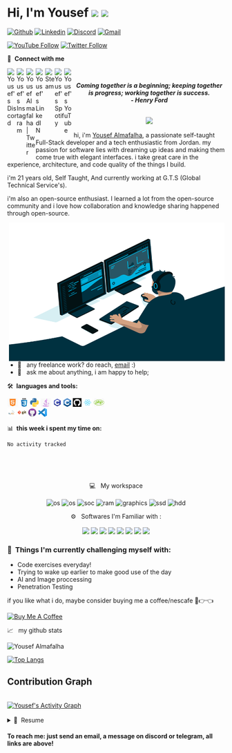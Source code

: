 # Hi, I'm Yousef <img src="https://media.giphy.com/media/hvRJCLFzcasrR4ia7z/giphy.gif" width="25px"> ![](https://visitor-badge.glitch.me/badge?page_id=SlaughterBlade.SlaughterBlade)

[![Github](https://img.shields.io/static/v1?label=&message=Github&color=black&style=flat&logo=github)](https://github.com/SlaughterBlade)
[![Linkedin](https://img.shields.io/static/v1?label=&message=Linkedin&color=0E7FBF&&&style=flat&logo=linkedin&logoColor=white)](https://www.linkedin.com/in/yousef-almafalha-053247214/)
[![Discord](https://img.shields.io/static/v1?label=Discord&labelColor=6E85D3&message=PsychoStyle#0621&color=555555&style=flat&logo=discord&logoColor=white)](#)
[![Gmail](https://img.shields.io/static/v1?label=Gmail&labelColor=EA0008&message=YousefAlmafalha&color=555555&style=flat&logo=gmail&logoColor=white)](mailto:yousefalmafalha@gmail.com)

[![YouTube Follow](https://img.shields.io/youtube/channel/views/UChrahkXcZYD1XaSMd9h4d9A?logo=YouTube&style=flat)](https://www.youtube.com/channel/UChrahkXcZYD1XaSMd9h4d9A)
[![Twitter Follow](https://img.shields.io/twitter/follow/YMafalha?color=1DA1F2&logo=twitter&style=flat)](https://twitter.com/intent/follow?original_referer=https%3A%2F%2Ftwitter.com%2Fitsmeshibintmz&screen_name=YMafalha)

🔗 &nbsp;**Connect with me**
<p align="left">
<a href="https://discordapp.com/channels/@me/PsychoStyle#0621/">
  <img align="left" alt="Yousef's Discord" width="22px" src="https://raw.githubusercontent.com/peterthehan/peterthehan/master/assets/discord.svg" />
</a>
<a href="https://www.instagram.com/yousef.mafalha/">
  <img align="left" alt="Yousef's Instagram" width="22px" src="https://raw.githubusercontent.com/rahuldkjain/github-profile-readme-generator/master/src/images/icons/Social/instagram.svg" />
</a>
<a href="https://twitter.com/YMafalha">
  <img align="left" alt="Yousef Almafalha | Twitter" width="22px" src="https://raw.githubusercontent.com/peterthehan/peterthehan/master/assets/twitter.svg" />
</a>
<a href="https://www.linkedin.com/in/yousef-almafalha-053247214/">
  <img align="left" alt="Yousef's LinkedIN" width="22px" src="https://raw.githubusercontent.com/peterthehan/peterthehan/master/assets/linkedin.svg" />
</a>
<a href="https://steamcommunity.com/profiles/76561199020538077/"> 
  <img align="left" alt="Steam" width="22px" src="https://github.com/peterthehan/peterthehan/blob/main/assets/steam.svg" />
</a>
<a href="https://open.spotify.com/user/15jdmkrwbjicdn85sbmohq3bs?si=b1540e3d27904ee1">
  <img align="left" alt="Yousef's Spotify" width="22px" src="https://raw.githubusercontent.com/peterthehan/peterthehan/master/assets/spotify.svg" />
</a>
<a href="https://www.youtube.com/channel/UChrahkXcZYD1XaSMd9h4d9A">
  <img align="left" alt="Yousef's YouTube" width="22px" src="https://github.com/peterthehan/peterthehan/blob/main/assets/youtube.svg" />
</a>


<br />
</h1>

<p align='center'><em><b>Coming together is a beginning; keeping together is progress; working together is success.</b></em>
<br/>
 <em><b>- Henry Ford</b></em>
<br><br/>

<p align="center">
  <a href="https://github.com/DenverCoder1/readme-typing-svg"><img src="https://readme-typing-svg.herokuapp.com?lines=Computer+Science+Student;Tech%20Enthusiast;Always%20learning%20new%20things;Evolving&center=true&width=500&height=50"></a>
</p>

hi, i'm [Yousef Almafalha](https://github.com/SlaughterBlade), a passionate self-taught Full-Stack developer and a tech enthusiastic from Jordan. my passion for software lies with dreaming up ideas and making them come true with elegant interfaces. i take great care in the experience, architecture, and code quality of the things I build.

i'm 21 years old, Self Taught, And currently working at G.T.S (Global Technical Service's).

i'm also an open-source enthusiast. I learned a lot from the open-source community and i love how collaboration and knowledge sharing happened through open-source.

  <img align="right" alt="GIF" src="https://github.com/SlaughterBlade/SlaughterBlade/blob/main/icons/code.gif" width="500" height="320" />

- 💼 &nbsp; any freelance work? do reach, [email](mailto:yousefalmafalha@gmail.com) :)
- 💬 &nbsp; ask me about anything, i am happy to help;

🛠 **&nbsp;languages and tools:**  

<code><img height="20" src="https://github.com/SlaughterBlade/SlaughterBlade/blob/main/icons/html.png"></code></t>
<code><img height="20" src="https://github.com/SlaughterBlade/SlaughterBlade/blob/main/icons/css.png"></code>
<code><img height="20" src="https://github.com/SlaughterBlade/SlaughterBlade/blob/main/icons/python-5.svg?raw=true"></code>
<code><img height="20" src="https://github.com/SlaughterBlade/SlaughterBlade/blob/main/icons/java.png"></code>
<code><img height="20" src="https://github.com/SlaughterBlade/SlaughterBlade/blob/main/icons/c-programming.png"></code>
<code><img height="20" src="https://github.com/SlaughterBlade/SlaughterBlade/blob/main/icons/c++.png"></code>
<code><img height="20" src="https://github.com/SlaughterBlade/SlaughterBlade/blob/main/icons/9919.png"></code>
<code><img height="20" src="https://github.com/SlaughterBlade/SlaughterBlade/blob/main/icons/react.png"></code>
<code><img height="20" src="https://github.com/SlaughterBlade/SlaughterBlade/blob/main/icons/php.png"></code>
<br>
<code><img height="20" src="https://github.com/SlaughterBlade/SlaughterBlade/blob/main/icons/mysql.png"></code>
<code><img height="20" src="https://github.com/SlaughterBlade/SlaughterBlade/blob/main/icons/git.png"></code>
<code><img height="20" src="https://github.com/SlaughterBlade/SlaughterBlade/blob/main/icons/13171334.png"></code>
<code><img height="20" src="https://github.com/SlaughterBlade/SlaughterBlade/blob/main/icons/Visual_Studio_Code_1.35_icon.svg.png"></code>

📊 **&nbsp;this week i spent my time on:**

<!--START_SECTION:waka-->

```text
No activity tracked
```

<!--END_SECTION:waka-->

<br>
<br>
<br>

<p align='center'>
  💻 &nbsp; My workspace<br/><br/>
  <img alt="os" src="https://img.shields.io/badge/Apple-Acer_Nitro_5-999999?style=flat&logo=apple&logoColor=white" />
  <img alt="os" src="https://img.shields.io/badge/Windows-ACER_Nitro_5-0078D6?style=flat&logo=windows&logoColor=white" />
  <img alt="soc" src="https://img.shields.io/badge/Intel-Core_i5_9th-0071C5?style=flat&logo=intel&logoColor=white" />
  <img alt="ram" src="https://img.shields.io/badge/RAM-16GB-%230071C5.svg?&style=flat&logoColor=white" />
  <img alt="graphics" src="https://img.shields.io/badge/NVIDIA-GTX1650-76B900?style=flat&logo=nvidia&logoColor=white" />
  <img alt="ssd" src="https://img.shields.io/badge/1.25%20TB%20SSD-grey?style=flat" />
  <img alt="hdd" src="https://img.shields.io/badge/1%20TB%20HDD-grey?style=flat" />
</p>

<p align='center'>
  ⚙️ &nbsp; Softwares I'm Familiar with :<br><br>
<img src="https://img.shields.io/badge/Visual_Studio_Code-0078D4?style=flat&logo=visual%20studio%20code&logoColor=white" />
<img src="https://img.shields.io/badge/Eclipse-2C2255?style=flat&logo=eclipse&logoColor=white" />
<img src="https://img.shields.io/badge/PyCharm-000000.svg?&style=flat&logo=PyCharm&logoColor=white" />
<img src="https://img.shields.io/badge/Android_Studio-3DDC84?style=flat&logo=android-studio&logoColor=white" />
<img src="https://img.shields.io/badge/Adobe%20Photoshop-31A8FF?style=flat&logo=Adobe%20Photoshop&logoColor=black" />
<img src="https://img.shields.io/badge/Adobe%20Premiere%20Pro-9999FF?style=flat&logo=Adobe%20Premiere%20Pro&logoColor=white" />
<img src="https://img.shields.io/badge/MySQL-00000F?style=flat&logo=mysql&logoColor=white" />
<img src="https://img.shields.io/badge/Microsoft_Office-D83B01?style=flat&logo=microsoft-office&logoColor=white" />
</p>

### :muscle: &nbsp;Things I'm currently challenging myself with:
- Code exercises everyday!
- Trying to wake up earlier to make good use of the day
- AI and Image proccessing
- Penetration Testing

if you like what i do, maybe consider buying me a coffee/nescafe 🥺👉👈

<a href="https://www.buymeacoffee.com/ymafalha" target="_blank"><img src="https://cdn.buymeacoffee.com/buttons/v2/default-red.png" alt="Buy Me A Coffee" width="150" ></a>


📈 &nbsp; my github stats

<p> <img src="https://github-readme-stats-ruddy-chi.vercel.app/api?username=SlaughterBlade&show_icons=true&&line_height=20&title_color=FFFFFF&icon_color=FFFFFF&text_color=FFFFFF&bg_color=0D1117" alt="Yousef Almafalha" /> 
  
[![Top Langs](https://github-readme-stats.vercel.app/api/top-langs/?username=SlaughterBlade&layout=compact&theme=dark&title_color=FFFFFF&icon_color=FFFFFF&text_color=FFFFFF&bg_color=0D1117)](https://github.com/SlaughterBlade/github-readme-stats) 
  
## Contribution Graph
  <br/>
   <a href="https://github.com/SlaughterBlade"><img alt="Yousef's Activity Graph" src="https://activity-graph.herokuapp.com/graph?username=SlaughterBlade&custom_title=Yousef'%20Almafalha's%20Contribution%20Graph&theme=react-dark" /></a>
  <br/>

<br/>

<details>
  <summary>📃 &nbsp;Resume</summary>


## Personal Projects
  
- [Admission Applicant System](https://github.com/itsmeshibintmz/Admission-Applicant-System) <img align='right' src="https://img.shields.io/badge/css3-%231572B6.svg?style&logo=css3&logoColor=white"><img align='right' src="https://camo.githubusercontent.com/3bf2737f46ffd3c1057512ceb089758416ae555a83458a422ad23bc8f4ddbe7c/68747470733a2f2f696d672e736869656c64732e696f2f62616467652f48544d4c352d4533344632363f7374796c65266c6f676f3d68746d6c35266c6f676f436f6c6f723d7768697465?style&logo=Node.js&logoColor=fffff"><img align='right' src="https://img.shields.io/badge/mysql-%2300f.svg?style&logo=mysql&logoColor=white"><img align='right' src="https://img.shields.io/badge/-Java-important?style&logo=Java&logoColor=white">
- [Organic Shopping Website](https://github.com/itsmeshibintmz/Organic-Shopping-Webstore) <img align='right' src="https://img.shields.io/badge/css3-%231572B6.svg?style&logo=css3&logoColor=white"><img align='right' src="https://camo.githubusercontent.com/3bf2737f46ffd3c1057512ceb089758416ae555a83458a422ad23bc8f4ddbe7c/68747470733a2f2f696d672e736869656c64732e696f2f62616467652f48544d4c352d4533344632363f7374796c65266c6f676f3d68746d6c35266c6f676f436f6c6f723d7768697465?style&logo=Node.js&logoColor=fffff"><img align='right' src="https://img.shields.io/badge/mysql-%2300f.svg?style&logo=mysql&logoColor=white"><img align='right' src="https://img.shields.io/badge/php-%23777BB4.svg?style&logo=php&logoColor=white">

## Programming Languages
<br>
<img src="https://img.shields.io/badge/HTML-239120?style=flat&logo=html5&logoColor=white" />
<img src="https://img.shields.io/badge/CSS-239120?&style=flat&logo=css3&logoColor=white" />
<img src="https://img.shields.io/badge/Python-3776AB?style=flat&logo=python&logoColor=white" />
<img src="https://img.shields.io/badge/C%2B%2B-00599C?style=flat&logo=c%2B%2B&logoColor=white" />
<img src="https://img.shields.io/badge/Java-ED8B00?style=flat&logo=java&logoColor=white" />
<img src="https://img.shields.io/badge/PHP-777BB4?style=flat&logo=php&logoColor=white" />
<img src="https://img.shields.io/badge/MySQL-00000F?style=flat&logo=mysql&logoColor=white" />
<img src="https://img.shields.io/badge/SQLite-07405E?style=flat&logo=sqlite&logoColor=white" />
<br>

## Operating Systems
<br>
<img src="https://img.shields.io/badge/Windows-0078D6?style=flat&logo=windows&logoColor=white" />
<img src="https://img.shields.io/badge/Android-3DDC84?style=flat&logo=android&logoColor=white" />
<img src="https://img.shields.io/badge/iOS-000000?style=flat&logo=ios&logoColor=white" />
<img src="https://img.shields.io/badge/Linux-FCC624?style=flat&logo=linux&logoColor=black" />
<img src="https://img.shields.io/badge/Kali_Linux-557C94?style=flat&logo=kali-linux&logoColor=white" />
<img src="https://img.shields.io/badge/Arch_Linux-1793D1?style=flat&logo=arch-linux&logoColor=white" />
<img src="https://img.shields.io/badge/Windows_XP-003399?style=flat&logo=windows-xp&logoColor=white" />
<img src="https://img.shields.io/badge/manjaro-35BF5C?style=flat&logo=manjaro&logoColor=white" />
<img src="https://img.shields.io/badge/mac%20os-000000?style=flat&logo=apple&logoColor=white" />


</details>
  


#### To reach me: just send an email, a message on discord or telegram, all links are above!
